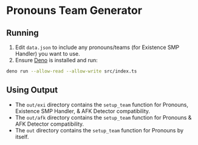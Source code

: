 # Pronouns Team Generator

## Running

1. Edit `data.json` to include any pronouns/teams (for Existence SMP Handler) you want to use.
2. Ensure [Deno](https://deno.land/) is installed and run:

```sh
deno run --allow-read --allow-write src/index.ts
```

## Using Output

- The `out/exi` directory contains the `setup_team` function for Pronouns, Existence SMP Handler, & AFK Detector compatibility.
- The `out/afk` directory contains the `setup_team` function for Pronouns & AFK Detector compatibility.
- The `out` directory contains the `setup_team` function for Pronouns by itself.
